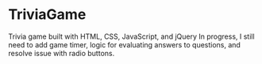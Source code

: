 # TriviaGame
Trivia game built with HTML, CSS, JavaScript, and jQuery
In progress, I still need to add game timer, logic for evaluating answers to questions, and resolve issue with radio buttons.
